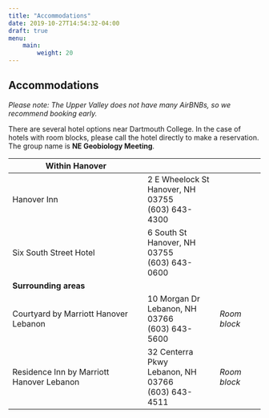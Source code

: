 ```yaml
---
title: "Accommodations"
date: 2019-10-27T14:54:32-04:00
draft: true
menu:
    main:
        weight: 20
---
```


## Accommo&shy;dations

*Please note: The Upper Valley does not have many AirBNBs, so we recommend booking early.*

There are several hotel options near Dartmouth College. In the case of hotels with room blocks, please call the hotel directly to make a reservation. The group name is **NE Geobiology Meeting**.

| **Within Hanover** |||
|---|---|---|
| Hanover Inn | 2 E Wheelock St <br> Hanover, NH 03755 <br> (603) 643-4300 | |
| Six South Street Hotel | 6 South St <br> Hanover, NH 03755 <br> (603) 643-0600 |  |
| **Surrounding areas** |||
| Courtyard by Marriott Hanover Lebanon | 10 Morgan Dr <br> Lebanon, NH 03766 <br> (603) 643-5600 | *Room block* |
| Residence Inn by Marriott Hanover Lebanon | 32 Centerra Pkwy <br> Lebanon, NH 03766 <br> (603) 643-4511 | *Room block* |

